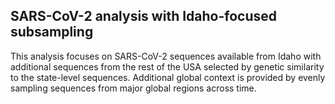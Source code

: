 ## SARS-CoV-2 analysis with Idaho-focused subsampling
This analysis focuses on SARS-CoV-2 sequences available from Idaho with additional sequences from the rest of the USA selected by genetic similarity to the state-level sequences. Additional global context is provided by evenly sampling sequences from major global regions across time.
